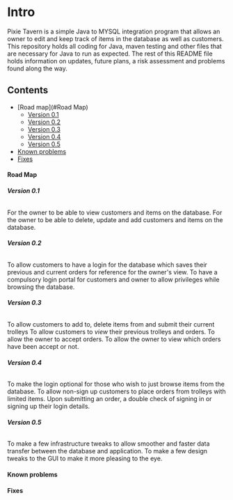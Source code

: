 # Intro

Pixie Tavern is a simple Java to MYSQL integration program that allows an owner to edit and keep track of items in the database as well as customers.
This repository holds all coding for Java, maven testing and other files that are necessary for Java to run as expected.
The rest of this README file holds information on updates, future plans, a risk assessment and problems found along the way.

## Contents
* [Road map](#Road Map)
    * [Version 0.1](#version-01)
    * [Version 0.2](#version-02)
    * [Version 0.3](#version-03)
    * [Version 0.4](#version-04)
    * [Version 0.5](#version-05)
* [Known problems](#known-problems)
* [Fixes](#fixes)



#### Road Map

###### **Version 0.1**

For the owner to be able to view customers and items on the database.
For the owner to be able to delete, update and add customers and items on the database.

###### **Version 0.2**

To allow customers to have a login for the database which saves their previous and current orders for reference for the owner's view.
To have a compulsory login portal for customers and owner to allow privileges while browsing the database.

###### **Version 0.3**

To allow customers to add to, delete items from and submit their current trolleys
To allow customers to *view* their previous trolleys and orders.
To allow the owner to accept orders.
To allow the owner to view which orders have been accept or not.

###### **Version 0.4**

To make the login optional for those who wish to just browse items from the database.
To allow non-sign up customers to place orders from trolleys with limited items.
Upon submitting an order, a double check of signing in or signing up their login details.

###### **Version 0.5**

To make a few infrastructure tweaks to allow smoother and faster data transfer between the database and application.
To make a few design tweaks to the GUI to make it more pleasing to the eye.


#### Known problems

#### Fixes